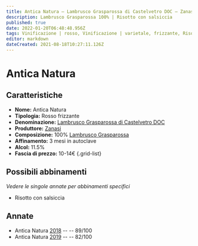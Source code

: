 ```yaml
---
title: Antica Natura – Lambrusco Grasparossa di Castelvetro DOC – Zanasi – Emilia (IT) – 10-14€ – 2★-4★
description: Lambrusco Grasparossa 100% | Risotto con salsiccia
published: true
date: 2022-01-20T06:48:48.956Z
tags: Vinificazione | rosso, Vinificazione | varietale, frizzante, Risotto con salsiccia, Valutazioni | 4 stelle, Prezzi | 10-14€
editor: markdown
dateCreated: 2021-08-18T10:27:11.126Z
---
```


# Antica Natura

## Caratteristiche
- **Nome:** Antica Natura 
- **Tipologia:** Rosso frizzante
- **Denominazione:** [Lambrusco Grasparossa di Castelvetro DOC](/denominazioni/Italia/Emilia/DOC/Lambrusco-Grasparossa-di-Castelvetro) 
- **Produttore:** [Zanasi](/produttori/Italia/Emilia/Zanasi) 
- **Composizione:** 100% [Lambrusco Grasparossa](/vitigni/Italia/bacca-nera/lambrusco-grasparossa)
- **Affinamento:** 3 mesi in autoclave
- **Alcol:** 11.5%
- **Fascia di prezzo:** 10-14€
{.grid-list}

## Possibili abbinamenti
*Vedere le singole annate per abbinamenti specifici*

- Risotto con salsiccia

## Annate
- Antica Natura [2018](/vini/Italia/Emilia/Zanasi/Antica-Natura/2018) -- <span class="star-4"></span> -- 89/100
- Antica Natura [2019](/vini/Italia/Emilia/Zanasi/Antica-Natura/2019) -- <span class="star-2"></span> -- 82/100
